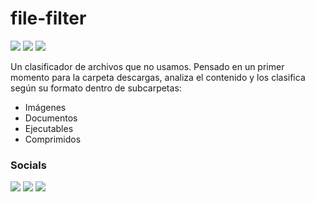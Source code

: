# file-filter

[<img src="https://img.shields.io/github/last-commit/altaskur/file-filter?style=for-the-badge"></img>](https://github.com/altaskur/file-filter/commits/main) 
[<img src="https://img.shields.io/github/license/altaskur/file-filter?style=for-the-badge">](https://github.com/altaskur/file-filter/blob/main/LICENSE) 
[<img src="https://img.shields.io/github/languages/top/altaskur/file-filter?style=for-the-badge">](https://github.com/altaskur/file-filter) 


Un clasificador de archivos que no usamos.
Pensado en un primer momento para la carpeta descargas, analiza el contenido y los clasifica según su formato
dentro de subcarpetas:

* Imágenes
* Documentos
* Ejecutables
* Comprimidos

### Socials

[<img src="https://img.shields.io/github/followers/altaskur?label=GitHub&color=inactive&logo=Github&style=flat-square"></img>](https://github.com/altaskur)
[<img src="https://img.shields.io/twitter/follow/altaskur?label=Twitter&logo=Twitter&style=flat-square"></img>](https://twitter.com/Altaskur)
[<img src="https://img.shields.io/twitch/status/altaksur?label=Twitch - stream &logo=twitch&style=flat-square"></img>](https://www.twitch.tv/altaskur)
